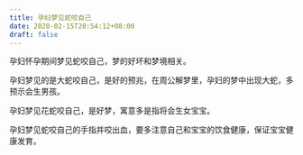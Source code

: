 ```yaml
---
title: 孕妇梦见蛇咬自己
date: 2020-02-15T20:54:12+08:00
draft: false
---
```


孕妇怀孕期间梦见蛇咬自己，梦的好坏和梦境相关。

孕妇梦见的是大蛇咬自己，是好的预兆，在周公解梦里，孕妇的梦中出现大蛇，多预示会生男孩。

孕妇梦见花蛇咬自己，是好梦，寓意多是指将会生女宝宝。

孕妇梦见蛇咬自己的手指并咬出血，要多注意自己和宝宝的饮食健康，保证宝宝健康发育。
